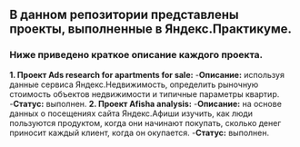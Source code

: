 ## В данном репозитории представлены проекты, выполненные в Яндекс.Практикуме.
### Ниже приведено краткое описание каждого проекта.

**1. Проект Ads research for apartments for sale:**
  -**Описание:** используя данные сервиса Яндекс.Недвижимость, определить рыночную стоимость объектов недвижимости и типичные параметры квартир.
  -**Статус:** выполнен.
**2. Проект Afisha analysis:**
  -**Описание:** на основе данных о посещениях сайта Яндекс.Афиши изучить, как люди пользуются продуктом, когда они начинают покупать, сколько денег приносит каждый клиент, когда он окупается.
  -**Статус:** выполнен.
 

